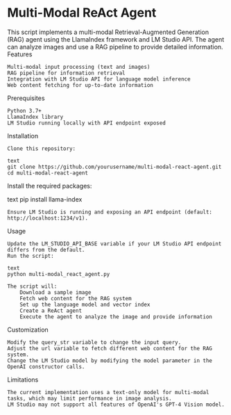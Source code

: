 # Multi-Modal ReAct Agent

This script implements a multi-modal Retrieval-Augmented Generation (RAG) agent using the LlamaIndex framework and LM Studio API. The agent can analyze images and use a RAG pipeline to provide detailed information.
Features

    Multi-modal input processing (text and images)
    RAG pipeline for information retrieval
    Integration with LM Studio API for language model inference
    Web content fetching for up-to-date information

Prerequisites

    Python 3.7+
    LlamaIndex library
    LM Studio running locally with API endpoint exposed

Installation

    Clone this repository:

    text
    git clone https://github.com/yourusername/multi-modal-react-agent.git
    cd multi-modal-react-agent

Install the required packages:

text
pip install llama-index

    Ensure LM Studio is running and exposing an API endpoint (default: http://localhost:1234/v1).

Usage

    Update the LM_STUDIO_API_BASE variable if your LM Studio API endpoint differs from the default.
    Run the script:

    text
    python multi-modal_react_agent.py

    The script will:
        Download a sample image
        Fetch web content for the RAG system
        Set up the language model and vector index
        Create a ReAct agent
        Execute the agent to analyze the image and provide information

Customization

    Modify the query_str variable to change the input query.
    Adjust the url variable to fetch different web content for the RAG system.
    Change the LM Studio model by modifying the model parameter in the OpenAI constructor calls.

Limitations

    The current implementation uses a text-only model for multi-modal tasks, which may limit performance in image analysis.
    LM Studio may not support all features of OpenAI's GPT-4 Vision model.
